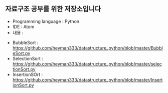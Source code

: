 자료구조 공부를 위한 저장소입니다
----
* Programming language : Python  
* IDE : Atom
* 내용 :
 - BubbleSort : https://github.com/heyman333/datastructure_python/blob/master/BubbleSort.py
 - SelectionSort : https://github.com/heyman333/datastructure_python/blob/master/selectionSort.py
 - InsertionSOrt : https://github.com/heyman333/datastructure_python/blob/master/InsertionSort.py
